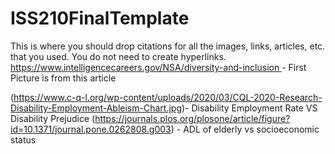 # ISS210FinalTemplate
This is where you should drop citations for all the images, links, articles, etc. that you used. You do not need to create hyperlinks.
[https://www.intelligencecareers.gov/NSA/diversity-and-inclusion ](https://www.joniandfriends.org/disability-employment/)- First Picture is from this article 

(https://www.c-q-l.org/wp-content/uploads/2020/03/CQL-2020-Research-Disability-Employment-Ableism-Chart.jpg)- Disability Employment Rate VS Disability Prejudice
(https://journals.plos.org/plosone/article/figure?id=10.1371/journal.pone.0262808.g003) - ADL of elderly vs socioeconomic status 
